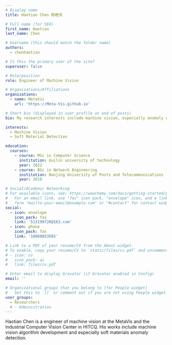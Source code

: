 ```yaml
---
# Display name
title: Haotian Chen 陈皓天

# Full name (for SEO)
first_name: Haotian
last_name: Chen

# Username (this should match the folder name)
authors:
  - chenhaotian

# Is this the primary user of the site?
superuser: false

# Role/position
role: Engineer of Machine Vision

# Organizations/Affiliations
organizations:
  - name: MetaVis
    url: 'https://Meta-Vis.github.io'

# Short bio (displayed in user profile at end of posts)
bio: My research interests include machine vision, especially anomaly detection on soft materials.

interests:
  - Machine Vision
  - Soft Material Detection

education:
  courses:
    - course: MSc in Computer Science
      institution: Guilin university of technology
      year: 2022
    - course: BSc in Network Engineering
      institution: Nanjing University of Posts and Telecommunications
      year: 2018

# Social/Academic Networking
# For available icons, see: https://wowchemy.com/docs/getting-started/page-builder/#icons
#   For an email link, use "fas" icon pack, "envelope" icon, and a link in the
#   form "mailto:your-email@example.com" or "#contact" for contact widget.
social:
  - icon: envelope
    icon_pack: fas
    link: '513199720@163.com'
  - icon: phone
    icon_pack: fas
    link: '18860853565'

# Link to a PDF of your resume/CV from the About widget.
# To enable, copy your resume/CV to `static/files/cv.pdf` and uncomment the lines below.
# - icon: cv
#   icon_pack: ai
#   link: files/cv.pdf

# Enter email to display Gravatar (if Gravatar enabled in Config)
email: ''

# Organizational groups that you belong to (for People widget)
#   Set this to `[]` or comment out if you are not using People widget.
user_groups:
  - Researchers
  # - Administration
---
```


Haotian Chen is a engineer of machine vision at the MetaVis and the Industrial Computer Vision Center in HITCQ. 
His works include machine vision algorithm development and especially soft materials anomaly detection.
